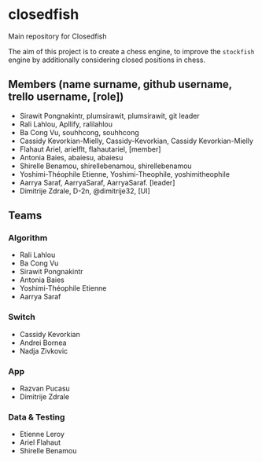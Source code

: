 # closedfish
Main repository for Closedfish

The aim of this project is to create a chess engine, to improve the
`stockfish` engine by additionally considering closed positions in chess.

## Members (name surname, github username, trello username, [role])

- Sirawit Pongnakintr, plumsirawit, plumsirawit, git leader
- Rali Lahlou, Apllify, ralilahlou
- Ba Cong Vu, souhhcong, souhhcong
- Cassidy Kevorkian-Mielly, Cassidy-Kevorkian, Cassidy Kevorkian-Mielly
- Flahaut Ariel, arielflt, flahautariel, [member]
- Antonia Baies, abaiesu, abaiesu
- Shirelle Benamou, shirellebenamou, shirellebenamou
- Yoshimi-Théophile Etienne, Yoshimi-Theophile, yoshimitheophile
- Aarrya Saraf, AarryaSaraf, AarryaSaraf. [leader]
- Dimitrije Zdrale, D-2n, @dimitrije32, [UI]


## Teams

### Algorithm

- Rali Lahlou
- Ba Cong Vu
- Sirawit Pongnakintr
- Antonia Baies
- Yoshimi-Théophile Etienne
- Aarrya Saraf

### Switch

- Cassidy Kevorkian
- Andrei Bornea
- Nadja Zivkovic

### App
- Razvan Pucasu
- Dimitrije Zdrale

### Data & Testing

- Etienne Leroy
- Ariel Flahaut
- Shirelle Benamou
